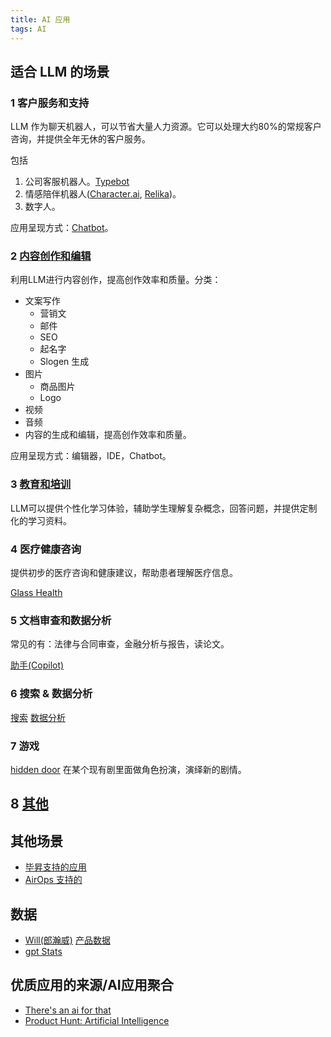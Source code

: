 ```yaml
---
title: AI 应用
tags: AI
---
```


## 适合 LLM 的场景
### 1 客户服务和支持
LLM 作为聊天机器人，可以节省大量人力资源。它可以处理大约80%的常规客户咨询，并提供全年无休的客户服务。

包括
1. 公司客服机器人。[Typebot](./chatbot/typebot.md)
2. 情感陪伴机器人([Character.ai](./chatbot/character-ai.md), [Relika](./chatbot/relika.md))。
3. 数字人。

应用呈现方式：[Chatbot](./chatbot/readme.md)。

### 2 [内容创作和编辑](./content-generation/readme.md)
利用LLM进行内容创作，提高创作效率和质量。分类：
* 文案写作 
  * 营销文
  * 邮件
  * SEO
  * 起名字
  * Slogen 生成
* 图片
  * 商品图片
  * Logo
* 视频
* 音频
* 内容的生成和编辑，提高创作效率和质量。

应用呈现方式：编辑器，IDE，Chatbot。


### 3 [教育和培训](./education/readme.md)
LLM可以提供个性化学习体验，辅助学生理解复杂概念，回答问题，并提供定制化的学习资料。


### 4 医疗健康咨询
提供初步的医疗咨询和健康建议，帮助患者理解医疗信息。

[Glass Health](https://glass.health/)

### 5 文档审查和数据分析
常见的有：法律与合同审查，金融分析与报告，读论文。

[助手(Copilot)](./copilot/readme.md)

### 6 搜索 & 数据分析
[搜索](./data/search/readme.md)
[数据分析](./data/analysis/readme.md)

### 7 游戏
[hidden door](https://www.hiddendoor.co/) 在某个现有剧里面做角色扮演，演绎新的剧情。

## 8 [其他](./other/readme.md)

## 其他场景
* [毕昇支持的应用](../infra/saas/bisheng.md#应用)
* [AirOps 支持的](./copilot/airops.md)

## 数据
* [Will(郎瀚威)](https://twitter.com/FinanceYF5)  [产品数据](https://zw73xyquvv.feishu.cn/wiki/UH5QwtUWtis1gTk4R6rcnWK2nZc)
* [gpt Stats](https://github.com/1mrat/gpt-stats)

## 优质应用的来源/AI应用聚合
* [There's an ai for that](https://theresanaiforthat.com/)
* [Product Hunt: Artificial Intelligence](https://www.producthunt.com/topics/artificial-intelligence)